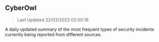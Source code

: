 ## CyberOwl 
> Last Updated 22/03/2023 02:00:16 


A daily updated summary of the most frequent types of security incidents currently being reported from different sources.

